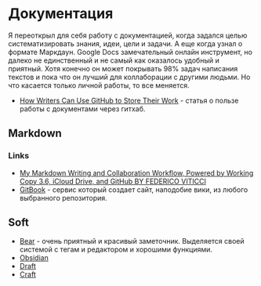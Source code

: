 # Документация

Я переоткрыл для себя работу с документацией, когда задался целью систематизировать знания, идеи, цели и задачи. А еще когда узнал о формате Маркдаун. Google Docs замечательный онлайн инструмент, но далеко не единственный и не самый как оказалось удобный и приятный. Хотя конечно он может покрывать 98% задач написания текстов и пока что он лучший для коллаборации с другими людьми. Но что касается только личной работы, то все меняется.
<!-- Со школы и института мы почему-то привыкаем, что работа с текстами и документацией это либо написание рефератов в Microsoft Word, либо написание собственных книг. Если пойти дальше, то мы узнаем что можно писать блоги, статьи на сайты. В каждой сфере, не зависимо от професиии -->

* [How Writers Can Use GitHub to Store Their Work](https://www.howtogeek.com/438252/how-writers-can-use-github-to-store-their-work/) - статья о пользе работы с документами через гитхаб.

## Markdown

### Links

* [My Markdown Writing and Collaboration Workflow, Powered by Working Copy 3.6, iCloud Drive, and GitHub BY FEDERICO VITICCI](https://www.macstories.net/ios/my-markdown-writing-and-collaboration-workflow-powered-by-working-copy-3-6-icloud-drive-and-github/)
* [GitBook](https://docs.gitbook.com/) - сервис который создает сайт, наподобие вики, из любого выбранного репозитория.

## Soft

* [Bear](https://thesweetsetup.com/apps/the-best-note-taking-apps-for-ios/) - очень приятный и красивый заметочник. Выделяется своей системой с тегам и редактором и хорошими функциями.
* [Obsidian](https://obsidian.md/)
* [Draft](https://getdrafts.com/)
* [Craft](https://thesweetsetup.com/using-craft-notes-for-study-and-preserving-long-term-knowledge//)
